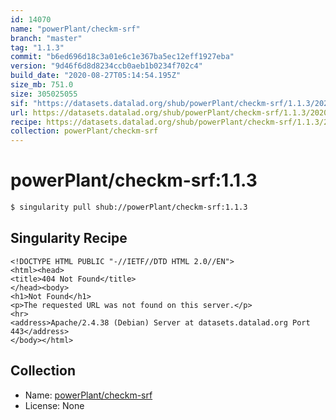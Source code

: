 ```yaml
---
id: 14070
name: "powerPlant/checkm-srf"
branch: "master"
tag: "1.1.3"
commit: "b6ed696d18c3a01e6c1e367ba5ec12eff1927eba"
version: "9d46f6d8d8234ccb0aeb1b0234f702c4"
build_date: "2020-08-27T05:14:54.195Z"
size_mb: 751.0
size: 305025055
sif: "https://datasets.datalad.org/shub/powerPlant/checkm-srf/1.1.3/2020-08-27-b6ed696d-9d46f6d8/9d46f6d8d8234ccb0aeb1b0234f702c4.sif"
url: https://datasets.datalad.org/shub/powerPlant/checkm-srf/1.1.3/2020-08-27-b6ed696d-9d46f6d8/
recipe: https://datasets.datalad.org/shub/powerPlant/checkm-srf/1.1.3/2020-08-27-b6ed696d-9d46f6d8/Singularity
collection: powerPlant/checkm-srf
---
```


# powerPlant/checkm-srf:1.1.3

```bash
$ singularity pull shub://powerPlant/checkm-srf:1.1.3
```

## Singularity Recipe

```singularity
<!DOCTYPE HTML PUBLIC "-//IETF//DTD HTML 2.0//EN">
<html><head>
<title>404 Not Found</title>
</head><body>
<h1>Not Found</h1>
<p>The requested URL was not found on this server.</p>
<hr>
<address>Apache/2.4.38 (Debian) Server at datasets.datalad.org Port 443</address>
</body></html>
```

## Collection

 - Name: [powerPlant/checkm-srf](https://github.com/powerPlant/checkm-srf)
 - License: None

